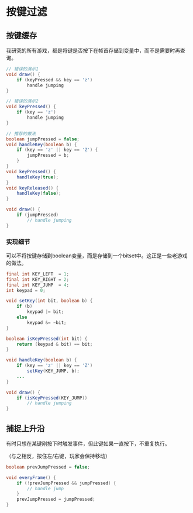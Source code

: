 # 按键过滤

## 按键缓存

我研究的所有游戏，都是将键是否按下在帧首存储到变量中，而不是需要时再查询。

```java
// 错误的演示1
void draw() {
    if (keyPressed && key == 'z')
        handle jumping
}
```

```java
// 错误的演示2
void keyPressed() {
    if (key == 'z')
        handle jumping
}
```

```java
// 推荐的做法
boolean jumpPressed = false;
void handleKey(boolean b) {
    if (key == 'z' || key == 'Z') {
        jumpPressed = b;
    }
}
void keyPressed() {
    handleKey(true);
}
void keyReleased() {
    handleKey(false);
}

void draw() {
    if (jumpPressed)
        // handle jumping
}
```

### 实现细节

可以不将按键存储到boolean变量，而是存储到一个bitset中。这正是一些老游戏的做法。

```java
final int KEY_LEFT  = 1;
final int KEY_RIGHT = 2;
final int KEY_JUMP  = 4;
int keypad = 0;

void setKey(int bit, boolean b) {
    if (b)
        keypad |= bit;
    else
        keypad &= ~bit;
}

boolean isKeyPressed(int bit) {
    return (keypad & bit) == bit;
}

void handleKey(boolean b) {
    if (key == 'z' || key == 'Z')
        setKey(KEY_JUMP, b);
    ...
}

void draw() {
    if (isKeyPressed(KEY_JUMP))
        // handle jumping
}
```

## 捕捉上升沿

有时只想在某键刚按下时触发事件，但此键如果一直按下，不重复执行。

（与之相反，按住左/右键，玩家会保持移动）

```java
boolean prevJumpPressed = false;

void everyFrame() {
    if (!prevJumpPressed && jumpPressed) {
        // handle jump
    }
    prevJumpPressed = jumpPressed;
}
```
